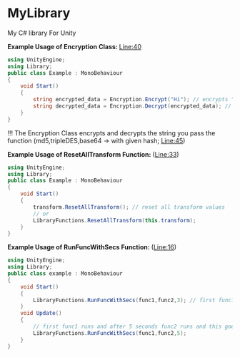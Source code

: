 # MyLibrary
My C# library For Unity 
<br>

<strong> Example Usage of Encryption Class: </strong> <a href="https://github.com/zyr1on/MyLibary/blob/main/Library.cs#L40">Line:40</a>
```cs
using UnityEngine;
using Library;
public class Example : MonoBehaviour
{
    void Start() 
    {
        string encrypted_data = Encryption.Encrypt("Hi"); // encrypts "hi" string;
        string decrypted_data = Encryption.Decrypt(encrypted_data); // Decrypts "encrypted_data" variable encrypted as "hi"
    }
}
```
!!! The Encryption Class encrypts and decrypts the string you pass the function (md5,tripleDES,base64 -> 
with given hash; <a href="https://github.com/zyr1on/MyLibary/blob/main/Library.cs#L45">Line:45</a>)

<strong>Example <strong>Usage</strong> of  ResetAllTransform Function: </strong>(<a href="https://github.com/zyr1on/MyLibary/blob/main/Library.cs#L33">Line:33</a>) 
```cs
using UnityEngine;
using Library;
public class Example : MonoBehaviour
{
    void Start() 
    {
        transform.ResetAllTransform(); // reset all transform values
        // or
        LibraryFunctions.ResetAllTransform(this.transform);
    }
}
```

<strong>Example <strong>Usage</strong> of  RunFuncWithSecs Function: </strong>(<a href="https://github.com/zyr1on/MyLibary/blob/main/Library.cs#L16">Line:16</a>) 
```cs
using UnityEngine;
using Library;
public class example : MonoBehaviour
{
    void Start()
    {
        LibraryFunctions.RunFuncWithSecs(func1,func2,3); // first func1 runs and after 3 seconds func2 runs for once(cuz start method);
    }
    void Update()
    {
        // first func1 runs and after 5 seconds func2 runs and this goes on and on(cuz update method)
        LibraryFunctions.RunFuncWithSecs(func1,func2,5);
    }
}
```
